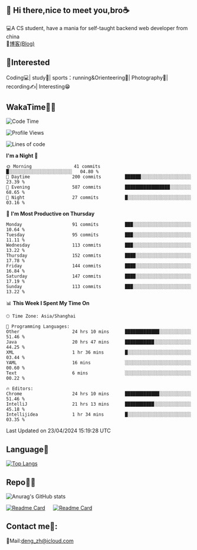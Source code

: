 👋 Hi there,nice to meet you,bro☕
---
💻A CS student, have a mania for self-taught backend web developer from china   
📌[博客(Blog)](https://github.com/HealUP/MyBlog)

 <!-- waka-box start -->
 <!-- waka-box end -->
 
🧲**Interested**
--
Coding💻| study📖| sports：running&Orienteering🏃‍| Photography📸| recording✍️| Interesting😁

WakaTime👨‍💻
---
<!--START_SECTION:waka-->
![Code Time](http://img.shields.io/badge/Code%20Time-1%2C043%20hrs%2015%20mins-blue)

![Profile Views](http://img.shields.io/badge/Profile%20Views-9-blue)

![Lines of code](https://img.shields.io/badge/From%20Hello%20World%20I%27ve%20Written-205.0%20thousand%20lines%20of%20code-blue)

**I'm a Night 🦉** 

```text
🌞 Morning                41 commits          █░░░░░░░░░░░░░░░░░░░░░░░░   04.80 % 
🌆 Daytime                200 commits         ██████░░░░░░░░░░░░░░░░░░░   23.39 % 
🌃 Evening                587 commits         █████████████████░░░░░░░░   68.65 % 
🌙 Night                  27 commits          █░░░░░░░░░░░░░░░░░░░░░░░░   03.16 % 
```
📅 **I'm Most Productive on Thursday** 

```text
Monday                   91 commits          ███░░░░░░░░░░░░░░░░░░░░░░   10.64 % 
Tuesday                  95 commits          ███░░░░░░░░░░░░░░░░░░░░░░   11.11 % 
Wednesday                113 commits         ███░░░░░░░░░░░░░░░░░░░░░░   13.22 % 
Thursday                 152 commits         ████░░░░░░░░░░░░░░░░░░░░░   17.78 % 
Friday                   144 commits         ████░░░░░░░░░░░░░░░░░░░░░   16.84 % 
Saturday                 147 commits         ████░░░░░░░░░░░░░░░░░░░░░   17.19 % 
Sunday                   113 commits         ███░░░░░░░░░░░░░░░░░░░░░░   13.22 % 
```


📊 **This Week I Spent My Time On** 

```text
🕑︎ Time Zone: Asia/Shanghai

💬 Programming Languages: 
Other                    24 hrs 10 mins      █████████████░░░░░░░░░░░░   51.46 % 
Java                     20 hrs 47 mins      ███████████░░░░░░░░░░░░░░   44.25 % 
XML                      1 hr 36 mins        █░░░░░░░░░░░░░░░░░░░░░░░░   03.44 % 
YAML                     16 mins             ░░░░░░░░░░░░░░░░░░░░░░░░░   00.60 % 
Text                     6 mins              ░░░░░░░░░░░░░░░░░░░░░░░░░   00.22 % 

🔥 Editors: 
Chrome                   24 hrs 10 mins      █████████████░░░░░░░░░░░░   51.46 % 
IntelliJ                 21 hrs 13 mins      ███████████░░░░░░░░░░░░░░   45.18 % 
Intellijidea             1 hr 34 mins        █░░░░░░░░░░░░░░░░░░░░░░░░   03.35 % 
```


 Last Updated on 23/04/2024 15:19:28 UTC
<!--END_SECTION:waka-->

Language🚀
---
[![Top Langs](https://github-readme-stats.vercel.app/api/top-langs/?username=HealUP&layout=compact&hide_border=true)](https://github.com/HealUP)

Repo🧑‍💻
---
![Anurag's GitHub stats](https://github-readme-stats.vercel.app/api?username=HealUP&count_private=true&show_icons=true&theme=gruvbox&hide_border=true) 

[![Readme Card](https://github-readme-stats.vercel.app/api/pin/?username=HealUP&repo=InternetEy&theme=transparent)](https://github.com/HealUP/InternetEy) &emsp;
[![Readme Card](https://github-readme-stats.vercel.app/api/pin/?username=HealUP&repo=CampusExperience&theme=transparent)](https://github.com/HealUP/CampusExperience)


Contact me📱:
---
📮Mail:deng_zh@icloud.com  
